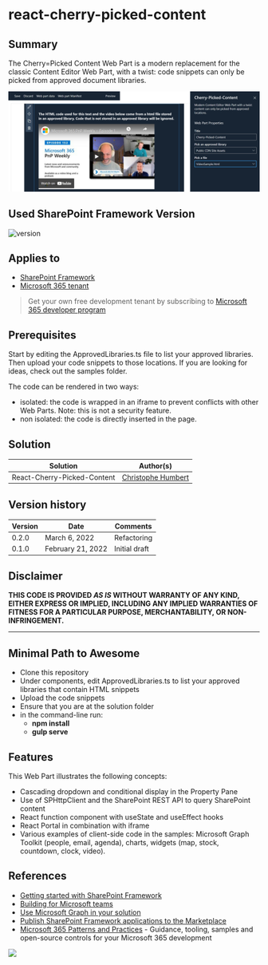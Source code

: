 # react-cherry-picked-content

## Summary

The Cherry=Picked Content Web Part is a modern replacement for the classic Content Editor Web Part, with a twist: code snippets can only be picked from approved document libraries.

![React Cherry=Picked Content Sample](./assets/React-Cherry-Picked-Content-Sample.png)

## Used SharePoint Framework Version

![version](https://img.shields.io/badge/version-1.14.0-green.svg)

## Applies to

- [SharePoint Framework](https://aka.ms/spfx)
- [Microsoft 365 tenant](https://docs.microsoft.com/en-us/sharepoint/dev/spfx/set-up-your-developer-tenant)

> Get your own free development tenant by subscribing to [Microsoft 365 developer program](http://aka.ms/o365devprogram)

## Prerequisites

Start by editing the ApprovedLibraries.ts file to list your approved libraries. Then upload your code snippets to those locations. If you are looking for ideas, check out the samples folder.

The code can be rendered in two ways:
- isolated: the code is wrapped in an iframe to prevent conflicts with other Web Parts. Note: this is not a security feature.
- non isolated: the code is directly inserted in the page.

## Solution

Solution|Author(s)
--------|---------
React-Cherry-Picked-Content | [Christophe Humbert](https://github.com/PathToSharePoint)

## Version history

Version|Date|Comments
-------|----|--------
0.2.0|March 6, 2022|Refactoring
0.1.0|February 21, 2022|Initial draft

## Disclaimer

**THIS CODE IS PROVIDED *AS IS* WITHOUT WARRANTY OF ANY KIND, EITHER EXPRESS OR IMPLIED, INCLUDING ANY IMPLIED WARRANTIES OF FITNESS FOR A PARTICULAR PURPOSE, MERCHANTABILITY, OR NON-INFRINGEMENT.**

---

## Minimal Path to Awesome

- Clone this repository
- Under components, edit ApprovedLibraries.ts to list your approved libraries that contain HTML snippets
- Upload the code snippets
- Ensure that you are at the solution folder
- in the command-line run:
  - **npm install**
  - **gulp serve**

## Features

This Web Part illustrates the following concepts:

- Cascading dropdown and conditional display in the Property Pane
- Use of SPHttpClient and the SharePoint REST API to query SharePoint content
- React function component with useState and useEffect hooks
- React Portal in combination with iframe
- Various examples of client-side code in the samples: Microsoft Graph Toolkit (people, email, agenda), charts, widgets (map, stock, countdown, clock, video).

## References

- [Getting started with SharePoint Framework](https://docs.microsoft.com/en-us/sharepoint/dev/spfx/set-up-your-developer-tenant)
- [Building for Microsoft teams](https://docs.microsoft.com/en-us/sharepoint/dev/spfx/build-for-teams-overview)
- [Use Microsoft Graph in your solution](https://docs.microsoft.com/en-us/sharepoint/dev/spfx/web-parts/get-started/using-microsoft-graph-apis)
- [Publish SharePoint Framework applications to the Marketplace](https://docs.microsoft.com/en-us/sharepoint/dev/spfx/publish-to-marketplace-overview)
- [Microsoft 365 Patterns and Practices](https://aka.ms/m365pnp) - Guidance, tooling, samples and open-source controls for your Microsoft 365 development

<img src="https://pnptelemetry.azurewebsites.net/sp-dev-fx-webparts/samples/react-cherry-picked-content" />